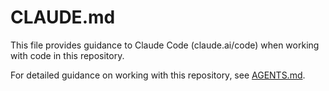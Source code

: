 # CLAUDE.md

This file provides guidance to Claude Code (claude.ai/code) when working with code in this repository.

For detailed guidance on working with this repository, see [AGENTS.md](./AGENTS.md).
